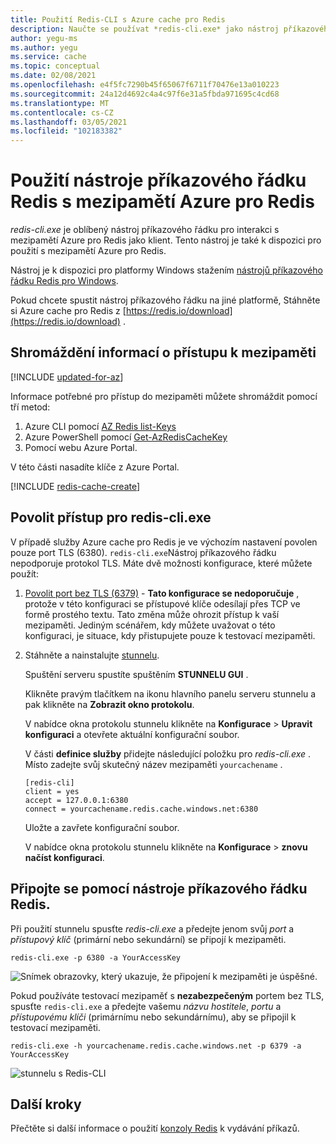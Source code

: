 ```yaml
---
title: Použití Redis-CLI s Azure cache pro Redis
description: Naučte se používat *redis-cli.exe* jako nástroj příkazového řádku pro interakci s mezipamětí Azure pro Redis jako klient.
author: yegu-ms
ms.author: yegu
ms.service: cache
ms.topic: conceptual
ms.date: 02/08/2021
ms.openlocfilehash: e4f5fc7290b45f65067f6711f70476e13a010223
ms.sourcegitcommit: 24a12d4692c4a4c97f6e31a5fbda971695c4cd68
ms.translationtype: MT
ms.contentlocale: cs-CZ
ms.lasthandoff: 03/05/2021
ms.locfileid: "102183382"
---
```

# <a name="use-the-redis-command-line-tool-with-azure-cache-for-redis"></a>Použití nástroje příkazového řádku Redis s mezipamětí Azure pro Redis

*redis-cli.exe* je oblíbený nástroj příkazového řádku pro interakci s mezipamětí Azure pro Redis jako klient. Tento nástroj je také k dispozici pro použití s mezipamětí Azure pro Redis.

Nástroj je k dispozici pro platformy Windows stažením [nástrojů příkazového řádku Redis pro Windows](https://github.com/MSOpenTech/redis/releases/). 

Pokud chcete spustit nástroj příkazového řádku na jiné platformě, Stáhněte si Azure cache pro Redis z [https://redis.io/download](https://redis.io/download) .

## <a name="gather-cache-access-information"></a>Shromáždění informací o přístupu k mezipaměti

[!INCLUDE [updated-for-az](../../includes/updated-for-az.md)]

Informace potřebné pro přístup do mezipaměti můžete shromáždit pomocí tří metod:

1. Azure CLI pomocí [AZ Redis list-Keys](/cli/azure/redis#az-redis-list-keys)
2. Azure PowerShell pomocí [Get-AzRedisCacheKey](/powershell/module/az.rediscache/Get-AzRedisCacheKey)
3. Pomocí webu Azure Portal.

V této části nasadíte klíče z Azure Portal.

[!INCLUDE [redis-cache-create](../../includes/redis-cache-access-keys.md)]


## <a name="enable-access-for-redis-cliexe"></a>Povolit přístup pro redis-cli.exe

V případě služby Azure cache pro Redis je ve výchozím nastavení povolen pouze port TLS (6380). `redis-cli.exe`Nástroj příkazového řádku nepodporuje protokol TLS. Máte dvě možnosti konfigurace, které můžete použít:

1. [Povolit port bez TLS (6379)](cache-configure.md#access-ports)  -  **Tato konfigurace se nedoporučuje** , protože v této konfiguraci se přístupové klíče odesílají přes TCP ve formě prostého textu. Tato změna může ohrozit přístup k vaší mezipaměti. Jediným scénářem, kdy můžete uvažovat o této konfiguraci, je situace, kdy přistupujete pouze k testovací mezipaměti.

2. Stáhněte a nainstalujte [stunnelu](https://www.stunnel.org/downloads.html).

    Spuštění serveru spustíte spuštěním **STUNNELU GUI** .

    Klikněte pravým tlačítkem na ikonu hlavního panelu serveru stunnelu a pak klikněte na **Zobrazit okno protokolu**.

    V nabídce okna protokolu stunnelu klikněte na **Konfigurace**  >  **Upravit konfiguraci** a otevřete aktuální konfigurační soubor.

    V části **definice služby** přidejte následující položku pro *redis-cli.exe* . Místo zadejte svůj skutečný název mezipaměti `yourcachename` . 

    ```
    [redis-cli]
    client = yes
    accept = 127.0.0.1:6380
    connect = yourcachename.redis.cache.windows.net:6380
    ```

    Uložte a zavřete konfigurační soubor. 
  
    V nabídce okna protokolu stunnelu klikněte na **Konfigurace**  >  **znovu načíst konfiguraci**.


## <a name="connect-using-the-redis-command-line-tool"></a>Připojte se pomocí nástroje příkazového řádku Redis.

Při použití stunnelu spusťte *redis-cli.exe* a předejte jenom svůj *port* a *přístupový klíč* (primární nebo sekundární) se připojí k mezipaměti.

```
redis-cli.exe -p 6380 -a YourAccessKey
```

![Snímek obrazovky, který ukazuje, že připojení k mezipaměti je úspěšné.](media/cache-how-to-redis-cli-tool/cache-redis-cli-stunnel.png)

Pokud používáte testovací mezipaměť s **nezabezpečeným** portem bez TLS, spusťte `redis-cli.exe` a předejte vašemu *názvu hostitele*, *portu* a *přístupovému klíči* (primárnímu nebo sekundárnímu), aby se připojil k testovací mezipaměti.

```
redis-cli.exe -h yourcachename.redis.cache.windows.net -p 6379 -a YourAccessKey
```

![stunnelu s Redis-CLI](media/cache-how-to-redis-cli-tool/cache-redis-cli-non-ssl.png)




## <a name="next-steps"></a>Další kroky

Přečtěte si další informace o použití [konzoly Redis](cache-configure.md#redis-console) k vydávání příkazů.